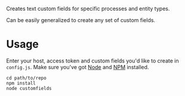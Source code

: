 Creates text custom fields for specific processes and entity types.

Can be easily generalized to create any set of custom fields.

# Usage

Enter your host, access token and custom fields you'd like to create in `config.js`.
Make sure you've got [Node](https://nodejs.org/en/download/) and [NPM](https://www.npmjs.com/get-npm) installed.

```
cd path/to/repo
npm install
node customfields
```
